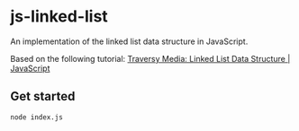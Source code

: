 # js-linked-list

An implementation of the linked list data structure in JavaScript.

Based on the following tutorial: [Traversy Media: Linked List Data Structure | JavaScript](https://www.youtube.com/watch?v=ZBdE8DElQQU)

## Get started

```
node index.js
```

